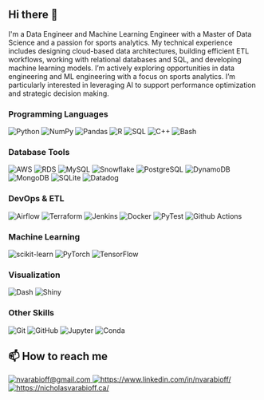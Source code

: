 ## Hi there 👋

<!--
**nvarabioff/nvarabioff** is a ✨ _special_ ✨ repository because its `README.md` (this file) appears on your GitHub profile.

Here are some ideas to get you started:

- 🔭 I’m currently working on ...
- 🌱 I’m currently learning ...
- 👯 I’m looking to collaborate on ...
- 🤔 I’m looking for help with ...
- 💬 Ask me about ...
- 📫 How to reach me: ...
- 😄 Pronouns: ...
- ⚡ Fun fact: ...

Icons:
https://github.com/alexandresanlim/Badges4-README.md-Profile
https://shields.io/badges/static-badge
https://github.com/badges/shields
https://simpleicons.org/
-->

I'm a Data Engineer and Machine Learning Engineer with a Master of Data Science and a passion for sports analytics. My technical experience includes designing cloud-based data architectures, building efficient ETL workflows, working with relational databases and SQL, and developing machine learning models. I’m actively exploring opportunities in data engineering and ML engineering with a focus on sports analytics. I’m particularly interested in leveraging AI to support performance optimization and strategic decision making.

### Programming Languages

![Python](https://img.shields.io/badge/Python-FFD43B?style=for-the-badge&logo=python&logoColor=blue)
![NumPy](https://img.shields.io/badge/Numpy-777BB4?style=for-the-badge&logo=numpy&logoColor=white)
![Pandas](https://img.shields.io/badge/Pandas-2C2D72?style=for-the-badge&logo=pandas&logoColor=white)
![R](https://img.shields.io/badge/R-276DC3?style=for-the-badge&logo=r&logoColor=white)
![SQL](https://img.shields.io/badge/SQL-black?style=for-the-badge)
![C++](https://img.shields.io/badge/C%2B%2B-00599C?style=for-the-badge&logo=c%2B%2B&logoColor=white)
![Bash](https://img.shields.io/badge/Bash-4EAA25?style=for-the-badge&logo=GNU%20Bash&logoColor=white)

### Database Tools

![AWS](https://img.shields.io/badge/AWS-FF9900?style=for-the-badge&logo=amazonwebservices&logoColor=white)
![RDS](https://img.shields.io/badge/Amazon%20RDS-527FFF?style=for-the-badge&logo=amazon-rds&logoColor=white)
![MySQL](https://img.shields.io/badge/MySQL-005C84?style=for-the-badge&logo=mysql&logoColor=white)
![Snowflake](https://img.shields.io/badge/Snowflake-00A1D9?style=for-the-badge&logo=snowflake&logoColor=white)
![PostgreSQL](https://img.shields.io/badge/PostgreSQL-316192?style=for-the-badge&logo=postgresql&logoColor=white)
![DynamoDB](https://img.shields.io/badge/Amazon%20DynamoDB-4053D6?style=for-the-badge&logo=Amazon%20DynamoDB&logoColor=white)
![MongoDB](https://img.shields.io/badge/MongoDB-4EA94B?style=for-the-badge&logo=mongodb&logoColor=white)
![SQLite](https://img.shields.io/badge/Sqlite-003B57?style=for-the-badge&logo=sqlite&logoColor=white)
![Datadog](https://img.shields.io/badge/DATADOG-632CA6?style=for-the-badge&logo=datadog&logoColor=white)

### DevOps & ETL

![Airflow](https://img.shields.io/badge/Airflow-017CEE?style=for-the-badge&logo=Apache%20Airflow&logoColor=white)
![Terraform](https://img.shields.io/badge/Terraform-7B42BC?style=for-the-badge&logo=terraform&logoColor=white)
![Jenkins](https://img.shields.io/badge/Jenkins-49728B?style=for-the-badge&logo=jenkins&logoColor=white)
![Docker](https://img.shields.io/badge/Docker-2CA5E0?style=for-the-badge&logo=docker&logoColor=white)
![PyTest](https://img.shields.io/badge/PyTest-F2F4F9?style=for-the-badge&logo=Pytest&logoColor=black)
![Github Actions](https://img.shields.io/badge/Github%20Actions-282a2e?style=for-the-badge&logo=githubactions&logoColor=367cfe)

### Machine Learning

![scikit-learn](https://img.shields.io/badge/scikit_learn-F7931E?style=for-the-badge&logo=scikit-learn&logoColor=white)
![PyTorch](https://img.shields.io/badge/PyTorch-EE4C2C?style=for-the-badge&logo=pytorch&logoColor=white)
![TensorFlow](https://img.shields.io/badge/TensorFlow-FF6F00?style=for-the-badge&logo=tensorflow&logoColor=white)

### Visualization

![Dash](https://img.shields.io/badge/Plotly_Dash-F2F4F9?style=for-the-badge&logo=plotly&logoColor=black)
![Shiny](https://img.shields.io/badge/Shiny-276DC3?style=for-the-badge&logo=shiny&logoColor=white)

### Other Skills

![Git](https://img.shields.io/badge/GIT-E44C30?style=for-the-badge&logo=git&logoColor=white)
![GitHub](https://img.shields.io/badge/GITHUB-black?style=for-the-badge&logo=GitHub&logoColor=white)
![Jupyter](https://img.shields.io/badge/Jupyter-F37626.svg?&style=for-the-badge&logo=Jupyter&logoColor=white)
![Conda](https://img.shields.io/badge/conda-342B029.svg?&style=for-the-badge&logo=anaconda&logoColor=white)

## 📫 How to reach me

<a href="mailto:nvarabioff@gmail.com">
  <img alt="nvarabioff@gmail.com" src="https://img.shields.io/badge/Email-blue?style=for-the-badge&logo=mailbox.org&logoColor=white" />
</a>
<a href="https://www.linkedin.com/in/nvarabioff/">
  <img alt="https://www.linkedin.com/in/nvarabioff/" src="https://img.shields.io/badge/LinkedIn-0077B5?style=for-the-badge&logo=linkedin&logoColor=white" />
</a>
<a href="https://nicholasvarabioff.ca/">
  <img alt="https://nicholasvarabioff.ca/" src="https://img.shields.io/badge/Website-3b5998?style=for-the-badge&logo=google-chrome&logoColor=white" />
</a>
